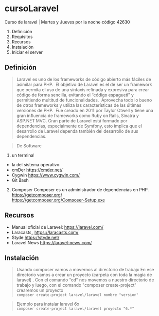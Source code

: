 # cursoLaravel
Curso de laravel | Martes y Jueves por la noche  código 42630

  1. Definición
  2. Requisitos
  3. Recursos
  4. Instalación
  5. Iniciar el server
  
## Definición
> Laravel es uno de los frameworks de código abierto más fáciles de asimilar para PHP.  El objetivo de Laravel es el de ser un framework que permita el uso de una sintaxis refinada y expresiva para crear código de forma sencilla, evitando el “código espagueti” y permitiendo multitud de funcionalidades.  Aprovecha todo lo bueno de otros frameworks y utiliza las características de las últimas versiones de PHP.  Fue creado en 2011 por Taylor Otwell y tiene una gran influencia de frameworks como Ruby on Rails, Sinatra y ASP.NET MVC.
> Gran parte de Laravel está formado por dependencias, especialmente de Symfony, esto implica que el desarrollo de Laravel dependa también del desarrollo de sus dependencias.  


> De Software

1. un terminal
 - la del sistema operativo
 - cmDer https://cmder.net/
 - Cygwin https://www.cygwin.com/
 - Git Bash

2. Composer
    Composer es un administrador de dependencias en PHP.  
    https://getcomposer.org/  
    https://getcomposer.org/Composer-Setup.exe  

## Recursos
  - Manual oficial de Laravel:  https://laravel.com/
  - Laracasts_  https://laracasts.com/
  - Styde https://styde.net/
  - Laravel News https://laravel-news.com/

## Instalación
> Usando composer vamos a movernos al directorio de trabajo
> En ese directorio vamos a crear un proyecto (carpeta con toda la magia de laravel) .
> Con el comando "cd" nos movemos a nuestro directorio de trabajo
> y luego, con el comando "composer create-project" crearemos un proyecto  
    `composer create-project laravel/laravel nombre "version"`

> Ejemplo para instalar laravel 6x  
     `composer create-project laravel/laravel proyecto "6.*"`


